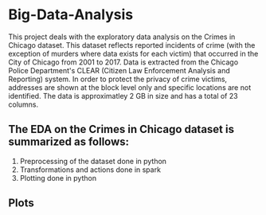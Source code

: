 # Big-Data-Analysis

This project deals with the exploratory data analysis on the Crimes in Chicago dataset. This dataset reflects reported incidents of crime (with the exception of murders where data exists for each victim) that occurred in the City of Chicago from 2001 to 2017. Data is extracted from the Chicago Police Department's CLEAR (Citizen Law Enforcement Analysis and Reporting) system. In order to protect the privacy of crime victims, addresses are shown at the block level only and specific locations are not identified. The data is approximatley 2 GB in size and has a total of 23 columns. 

## The EDA on the Crimes in Chicago dataset is summarized as follows:
1. Preprocessing of the dataset done in python
2. Transformations and actions done in spark
3. Plotting done in python

## Plots
